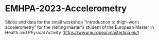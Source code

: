# EMHPA-2023-Accelerometry
Slides and data for the small workshop "Introduction to thigh-worn accelerometry" for the visiting master's student of the European Master in Health and Physical Activity (https://www.europeanmasterhpa.eu/).
